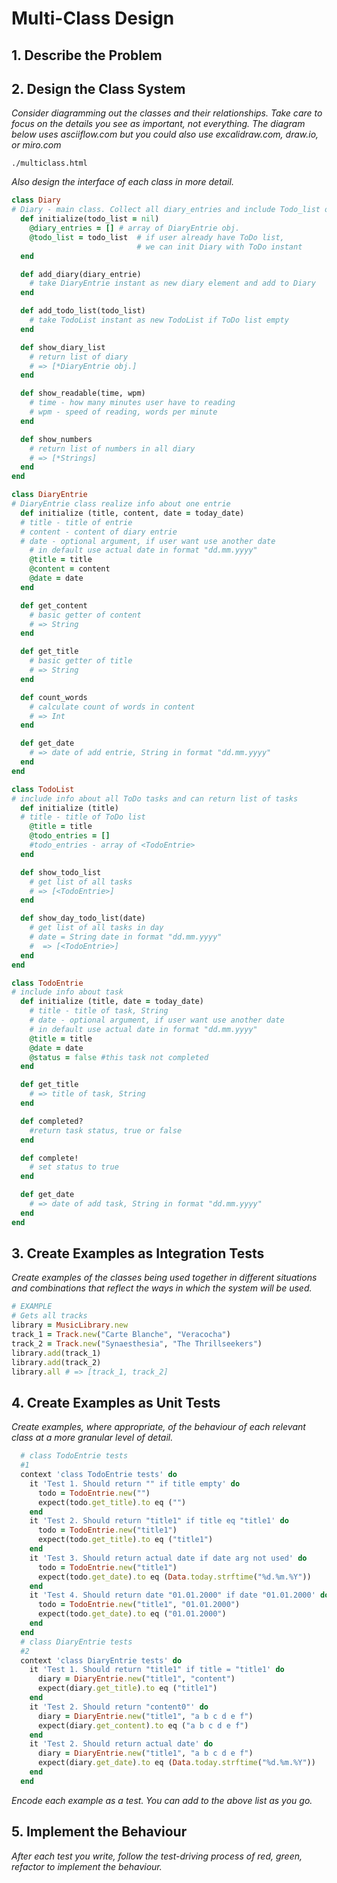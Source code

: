 
# Multi-Class Design 

## 1. Describe the Problem

<!-- As a user
So that I can record my experiences
I want to keep a regular diary

As a user
So that I can reflect on my experiences
I want to read my past diary entries

As a user
So that I can reflect on my experiences in my busy day
I want to select diary entries to read based on how much time I have and my reading speed

As a user
So that I can keep track of my tasks
I want to keep a todo list along with my diary

As a user
So that I can keep track of my contacts
I want to see a list of all of the mobile phone numbers in all my diary entries -->

## 2. Design the Class System

_Consider diagramming out the classes and their relationships. Take care to
focus on the details you see as important, not everything. The diagram below
uses asciiflow.com but you could also use excalidraw.com, draw.io, or miro.com_

```
./multiclass.html
```

_Also design the interface of each class in more detail._

```ruby
class Diary
# Diary - main class. Collect all diary_entries and include Todo_list object
  def initialize(todo_list = nil)
    @diary_entries = [] # array of DiaryEntrie obj.
    @todo_list = todo_list  # if user already have ToDo list, 
                            # we can init Diary with ToDo instant
  end

  def add_diary(diary_entrie)
    # take DiaryEntrie instant as new diary element and add to Diary
  end

  def add_todo_list(todo_list)
    # take TodoList instant as new TodoList if ToDo list empty
  end

  def show_diary_list
    # return list of diary
    # => [*DiaryEntrie obj.]
  end

  def show_readable(time, wpm)
    # time - how many minutes user have to reading
    # wpm - speed of reading, words per minute
  end

  def show_numbers
    # return list of numbers in all diary
    # => [*Strings]
  end
end

class DiaryEntrie
# DiaryEntrie class realize info about one entrie
  def initialize (title, content, date = today_date)
  # title - title of entrie
  # content - content of diary entrie
  # date - optional argument, if user want use another date
    # in default use actual date in format "dd.mm.yyyy"
    @title = title
    @content = content
    @date = date
  end

  def get_content
    # basic getter of content
    # => String
  end

  def get_title
    # basic getter of title
    # => String
  end

  def count_words
    # calculate count of words in content
    # => Int
  end

  def get_date
    # => date of add entrie, String in format "dd.mm.yyyy"
  end
end

class TodoList
# include info about all ToDo tasks and can return list of tasks
  def initialize (title)
  # title - title of ToDo list
    @title = title
    @todo_entries = []
    #todo_entries - array of <TodoEntrie>
  end

  def show_todo_list
    # get list of all tasks 
    # => [<TodoEntrie>]
  end

  def show_day_todo_list(date)
    # get list of all tasks in day
    # date = String date in format "dd.mm.yyyy"
    #  => [<TodoEntrie>]
  end
end

class TodoEntrie
# include info about task
  def initialize (title, date = today_date)
    # title - title of task, String
    # date - optional argument, if user want use another date
    # in default use actual date in format "dd.mm.yyyy"
    @title = title
    @date = date
    @status = false #this task not completed
  end

  def get_title
    # => title of task, String
  end

  def completed?
    #return task status, true or false
  end

  def complete!
    # set status to true
  end

  def get_date
    # => date of add task, String in format "dd.mm.yyyy"
  end
end

```
## 3. Create Examples as Integration Tests
_Create examples of the classes being used together in different situations and
combinations that reflect the ways in which the system will be used._
```ruby
# EXAMPLE
# Gets all tracks
library = MusicLibrary.new
track_1 = Track.new("Carte Blanche", "Veracocha")
track_2 = Track.new("Synaesthesia", "The Thrillseekers")
library.add(track_1)
library.add(track_2)
library.all # => [track_1, track_2]
```

## 4. Create Examples as Unit Tests

_Create examples, where appropriate, of the behaviour of each relevant class at
a more granular level of detail._

```ruby
  # class TodoEntrie tests
  #1
  context 'class TodoEntrie tests' do
    it 'Test 1. Should return "" if title empty' do
      todo = TodoEntrie.new("")
      expect(todo.get_title).to eq ("")
    end
    it 'Test 2. Should return "title1" if title eq "title1' do
      todo = TodoEntrie.new("title1")
      expect(todo.get_title).to eq ("title1")
    end
    it 'Test 3. Should return actual date if date arg not used' do
      todo = TodoEntrie.new("title1")
      expect(todo.get_date).to eq (Data.today.strftime("%d.%m.%Y"))
    end
    it 'Test 4. Should return date "01.01.2000" if date "01.01.2000' do
      todo = TodoEntrie.new("title1", "01.01.2000")
      expect(todo.get_date).to eq ("01.01.2000")
    end
  end
  # class DiaryEntrie tests
  #2
  context 'class DiaryEntrie tests' do
    it 'Test 1. Should return "title1" if title = "title1' do
      diary = DiaryEntrie.new("title1", "content")
      expect(diary.get_title).to eq ("title1")
    end
    it 'Test 2. Should return "content0"' do
      diary = DiaryEntrie.new("title1", "a b c d e f")
      expect(diary.get_content).to eq ("a b c d e f")
    end
    it 'Test 2. Should return actual date' do
      diary = DiaryEntrie.new("title1", "a b c d e f")
      expect(diary.get_date).to eq (Data.today.strftime("%d.%m.%Y"))
    end
  end
```

_Encode each example as a test. You can add to the above list as you go._

## 5. Implement the Behaviour

_After each test you write, follow the test-driving process of red, green,
refactor to implement the behaviour._
